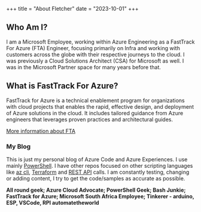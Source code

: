 +++
title = "About Fletcher"
date = "2023-10-01"
+++

## Who Am I?

I am a Microsoft Employee, working within Azure Engineering as a FastTrack For Azure (FTA) Engineer, focusing primarily on Infra and working with customers across the globe with their respective journeys to the cloud. I was previously a Cloud Solutions Architect (CSA) for Microsoft as well. I was in the Microsoft Partner space for many years before that.

## What is FastTrack For Azure?

FastTrack for Azure is a technical enablement program for organizations with cloud projects that enables the rapid, effective design, and deployment of Azure solutions in the cloud. It includes tailored guidance from Azure engineers that leverages proven practices and architectural guides.

[More information about FTA](https://www.microsoft.com/azure/partners/fasttrack-for-azure)

### My Blog

This is just my personal blog of Azure Code and Azure Experiences. I use mainly [PowerShell](https://docs.microsoft.com/en-us/powershell/azure/overview?view=azps-1.4.0). I have other repos focused on other scripting languages like [az cli](https://docs.microsoft.com/en-us/cli/azure/?view=azure-cli-latest), [Terraform](https://www.terraform.io) and [REST API](https://docs.microsoft.com/en-us/rest/api/azure/) calls. I am constantly testing, changing or adding content, I try to get the code/samples as accurate as possible.

**All round geek; Azure Cloud Advocate; PowerShell Geek; Bash Junkie; FastTrack for Azure; Microsoft South Africa Employee; Tinkerer - arduino, ESP, VSCode, RPI automatetheworld**